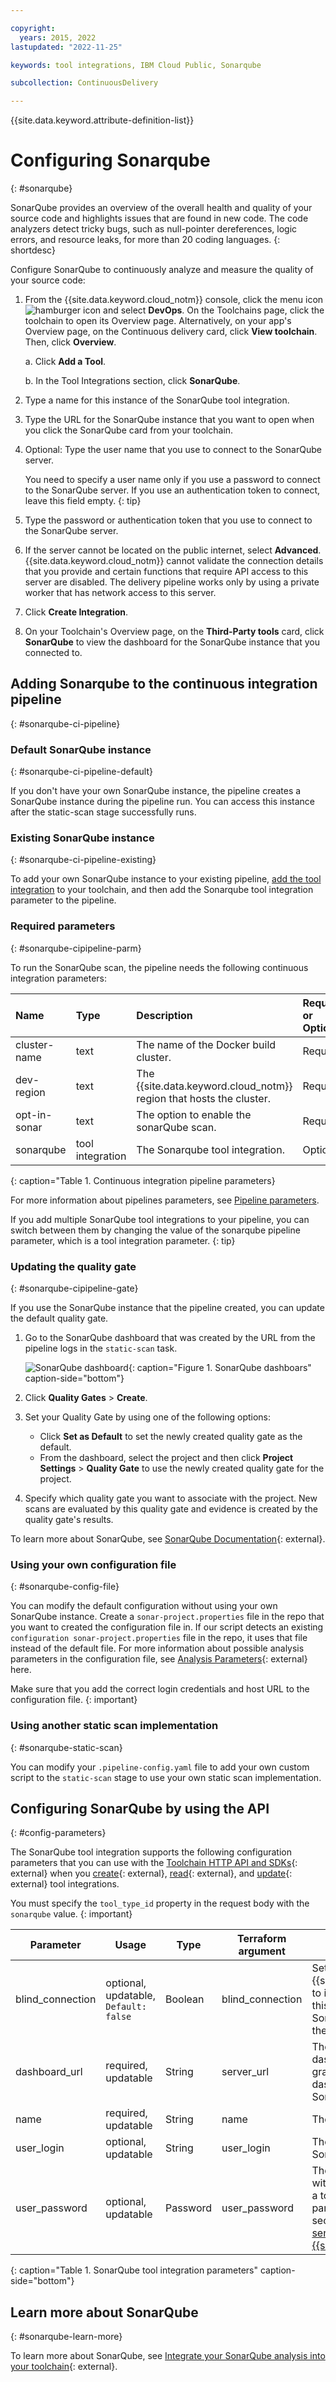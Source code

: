 ```yaml
---

copyright:
  years: 2015, 2022
lastupdated: "2022-11-25"

keywords: tool integrations, IBM Cloud Public, Sonarqube

subcollection: ContinuousDelivery

---
```


{{site.data.keyword.attribute-definition-list}}   

# Configuring Sonarqube
{: #sonarqube}

SonarQube provides an overview of the overall health and quality of your source code and highlights issues that are found in new code. The code analyzers detect tricky bugs, such as null-pointer dereferences, logic errors, and resource leaks, for more than 20 coding languages.
{: shortdesc}

Configure SonarQube to continuously analyze and measure the quality of your source code:

1. From the {{site.data.keyword.cloud_notm}} console, click the menu icon ![hamburger icon](images/icon_hamburger.svg) and select **DevOps**. On the Toolchains page, click the toolchain to open its Overview page. Alternatively, on your app's Overview page, on the Continuous delivery card, click **View toolchain**. Then, click **Overview**. 
 
   a. Click **Add a Tool**.

   b. In the Tool Integrations section, click **SonarQube**.

1. Type a name for this instance of the SonarQube tool integration.
1. Type the URL for the SonarQube instance that you want to open when you click the SonarQube card from your toolchain.
1. Optional: Type the user name that you use to connect to the SonarQube server.

   You need to specify a user name only if you use a password to connect to the SonarQube server. If you use an authentication token to connect, leave this field empty.
   {: tip}

1. Type the password or authentication token that you use to connect to the SonarQube server.
1. If the server cannot be located on the public internet, select **Advanced**. {{site.data.keyword.cloud_notm}} cannot validate the connection details that you provide and certain functions that require API access to this server are disabled. The delivery pipeline works only by using a private worker that has network access to this server.
1. Click **Create Integration**.
1. On your Toolchain's Overview page, on the **Third-Party tools** card, click **SonarQube** to view the dashboard for the SonarQube instance that you connected to.

## Adding Sonarqube to the continuous integration pipeline
{: #sonarqube-ci-pipeline}

### Default SonarQube instance
{: #sonarqube-ci-pipeline-default}

If you don't have your own SonarQube instance, the pipeline creates a SonarQube instance during the pipeline run. You can access this instance after the static-scan stage successfully runs.

### Existing SonarQube instance
{: #sonarqube-ci-pipeline-existing}

To add your own SonarQube instance to your existing pipeline, [add the tool integration](/docs/ContinuousDelivery?topic=ContinuousDelivery-sonarqube) to your toolchain, and then add the Sonarqube tool integration parameter to the pipeline.

### Required parameters
{: #sonarqube-cipipeline-parm}

To run the SonarQube scan, the pipeline needs the following continuous integration parameters:

|Name |Type	|Description |Required or Optional |
|:----------|:------------------------------|:------------------|:----------|
|cluster-name 		|text 		|The name of the Docker build cluster.			|Required			|
|dev-region		|text		|The {{site.data.keyword.cloud_notm}} region that hosts the cluster.			|Required			|
|opt-in-sonar		|text 		|The option to enable the sonarQube scan.		|Required			|
|sonarqube		|tool integration		|The Sonarqube tool integration.	|Optional			|
{: caption="Table 1. Continuous integration pipeline parameters}

For more information about pipelines parameters, see [Pipeline parameters](/docs/devsecops?topic=devsecops-cd-devsecops-pipeline-parm).

If you add multiple SonarQube tool integrations to your pipeline, you can switch between them by changing the value of the sonarqube pipeline parameter, which is a tool integration parameter.
{: tip}

### Updating the quality gate
{: #sonarqube-cipipeline-gate}

If you use the SonarQube instance that the pipeline created, you can update the default quality gate.

1. Go to the SonarQube dashboard that was created by the URL from the pipeline logs in the `static-scan` task. 

   ![SonarQube dashboard](images/sonar-quality-gate.png){: caption="Figure 1. SonarQube dashboars" caption-side="bottom"}

1. Click **Quality Gates** > **Create**. 
1. Set your Quality Gate by using one of the following options:

   * Click  **Set as Default** to set the newly created quality gate as the default.
   * From the dashboard, select the project and then click **Project Settings** > **Quality Gate** to use the newly created quality gate for the project.

1. Specify which quality gate you want to associate with the project. New scans are evaluated by this quality gate and evidence is created by the quality gate's results.

To learn more about SonarQube, see [SonarQube Documentation](https://docs.sonarqube.org/latest/){: external}.

### Using your own configuration file
{: #sonarqube-config-file}

You can modify the default configuration without using your own SonarQube instance. Create a `sonar-project.properties` file in the repo that you want to created the configuration file in. If our script detects an existing `configuration sonar-project.properties` file in the repo, it uses that file instead of the default file. For more information about possible analysis parameters in the configuration file, see [Analysis Parameters](https://docs.sonarqube.org/latest/analysis/analysis-parameters/){: external} here. 

Make sure that you add the correct login credentials and host URL to the configuration file.
{: important}

### Using another static scan implementation
{: #sonarqube-static-scan}

You can modify your `.pipeline-config.yaml` file to add your own custom script to the `static-scan` stage to use your own static scan implementation.

## Configuring SonarQube by using the API
{: #config-parameters}

The SonarQube tool integration supports the following configuration parameters that you can use with the [Toolchain HTTP API and SDKs](https://cloud.ibm.com/apidocs/toolchain){: external} when you [create](https://cloud.ibm.com/apidocs/toolchain#create-tool){: external}, [read](https://cloud.ibm.com/apidocs/toolchain#get-tool-by-id){: external}, and [update](https://cloud.ibm.com/apidocs/toolchain#update-tool){: external} tool integrations.

You must specify the `tool_type_id` property in the request body with the `sonarqube` value.
{: important}

| Parameter | Usage | Type | Terraform argument | Description |
| --- | --- | --- | --- | --- |
| blind_connection | optional, updatable, `Default: false` | Boolean | blind_connection | Set to `true` to instruct {{site.data.keyword.contdelivery_short}} to ignore the configuration validation of this integration. Also, set to `true` if the SonarQube server is not addressable on the public internet. |
| dashboard_url | required, updatable | String | server_url | The URL of the SonarQube server dashboars for this tool integration. In the graphical UI, the browser goes to this dashboard when you click the SonarQube tool integration card. |
| name | required, updatable | String | name | The name of this tool integration. |
| user_login | optional, updatable | String | user_login | The user ID for authenticating with the SonarQube server. |
| user_password | optional, updatable | Password | user_password | The password or token to authenticate with the SonarQube server. You can use a toolchain secrets reference for this parameter. For more information about secrets references, see [Protecting your sensitive data in {{site.data.keyword.contdelivery_short}}](/docs/ContinuousDelivery?topic=ContinuousDelivery-cd_data_security#cd_secure_credentials). |
{: caption="Table 1. SonarQube tool integration parameters" caption-side="bottom"}

## Learn more about SonarQube
{: #sonarqube-learn-more}

To learn more about SonarQube, see [Integrate your SonarQube analysis into your toolchain](https://www.ibm.com/blogs/cloud-archive/2017/06/integrate-sonarqube-analysis-into-your-toolchain/){: external}. 

